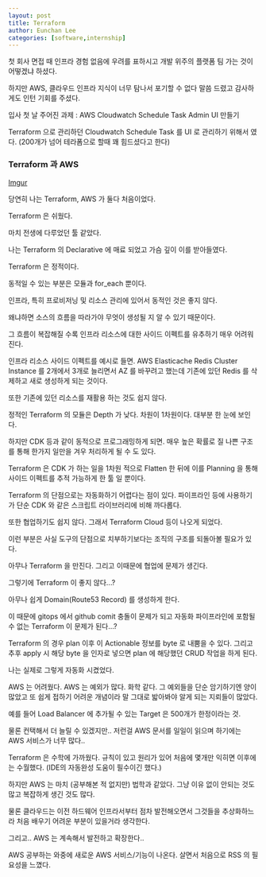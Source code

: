 ```yaml
---
layout: post
title: Terraform
author: Eunchan Lee
categories: [software,internship]
---
```


첫 회사 면접 때 인프라 경험 없음에 우려를 표하시고 개발 위주의 플랫폼 팀 가는 것이 어떻겠냐 하셨다.

하지만 AWS, 클라우드 인프라 지식이 너무 탐나서 포기할 수 없다 말씀 드렸고 감사하게도 인턴 기회를 주셨다.

입사 첫 날 주어진 과제 : AWS Cloudwatch Schedule Task Admin UI 만들기

Terraform 으로 관리하던 Cloudwatch Schedule Task 를 UI 로 관리하기 위해서 였다. (200개가 넘어 테라폼으로 할때 꽤 힘드셨다고 한다)


### Terraform 과 AWS


[Imgur](https://imgur.com/Qfvee9e)

당연히 나는 Terraform, AWS 가 둘다 처음이었다.

Terraform 은 쉬웠다.

마치 전생에 다루었던 툴 같았다.

나는 Terraform 의 Declarative 에 매료 되었고 가슴 깊이 이를 받아들였다.

Terraform 은 정적이다.

동적일 수 있는 부분은 모듈과 for_each 뿐이다. 

인프라, 특히 프로비저닝 및 리소스 관리에 있어서 동적인 것은 좋지 않다.

왜냐하면 소스의 흐름을 따라가야 무엇이 생성될 지 알 수 있기 때문이다. 

그 흐름이 복잡해질 수록 인프라 리소스에 대한 사이드 이펙트를 유추하기 매우 어려워진다.

인프라 리소스 사이드 이펙트를 예시로 들면. AWS Elasticache Redis Cluster Instance 를 2개에서 3개로 늘리면서 AZ 를 바꾸려고 했는데 기존에 있던 Redis 를 삭제하고 새로 생성하게 되는 것이다.

또한 기존에 있던 리소스를 재활용 하는 것도 쉽지 않다.

정적인 Terraform 의 모듈은 Depth 가 낮다. 차원이 1차원이다. 대부분 한 눈에 보인다.

하지만 CDK 등과 같이 동적으로 프로그래밍하게 되면. 매우 높은 확률로 질 나쁜 구조를 통해 한가지 일만을 겨우 처리하게 될 수 도 있다. 

Terraform 은 CDK 가 하는 일을 1차원 적으로 Flatten 한 뒤에 이를 Planning 을 통해 사이드 이펙트를 추적 가능하게 한 툴 일 뿐이다.


Terraform 의 단점으로는 자동화하기 어렵다는 점이 있다. 파이프라인 등에 사용하기가 단순 CDK 와 같은 스크립트 라이브러리에 비해 까다롭다. 

또한 협업하기도 쉽지 않다. 그래서 Terraform Cloud 등이 나오게 되었다.

이런 부분은 사실 도구의 단점으로 치부하기보다는 조직의 구조를 되돌아볼 필요가 있다.

아무나 Terraform 을 만진다. 그리고 이때문에 협업에 문제가 생긴다.

그렇기에 Terraform 이 좋지 않다...?

아무나 쉽게 Domain(Route53 Record) 를 생성하게 한다.

이 때문에 gitops 에서 github comit 충돌이 문제가 되고 자동화 파이프라인에 포함될 수 없는 Terraform 이 문제가 된다...?

Terraform 의 경우 plan 이후 이 Actionable 정보를 byte 로 내뿜을 수 있다. 그리고 추후 apply 시 해당 byte 을 인자로 넣으면 plan 에 해당했던 CRUD 작업을 하게 된다.

나는 실제로 그렇게 자동화 시켰었다.




AWS 는 어려웠다. AWS 는 예외가 많다. 화학 같다. 그 예외들을 단순 암기하기엔 양이 많았고 또 쉽게 접하기 어려운 개념이라 말 그대로 밟아봐야 알게 되는 지뢰들이 많았다.

예를 들어 Load Balancer 에 추가될 수 있는 Target 은 500개가 한정이라는 것.

물론 컨택해서 더 늘릴 수 있겠지만.. 저런걸 AWS 문서를 일일이 읽으며 하기에는 AWS 서비스가 너무 많다..

Terraform 은 수학에 가까웠다. 규칙이 있고 원리가 있어 처음에 몇개만 익히면 이후에는 수월했다. (IDE의 자동완성 도움이 필수이긴 했다.)

하지만 AWS 는 마치 (공부해본 적 없지만) 법학과 같았다. 그냥 이유 없이 안되는 것도 많고 복잡하게 생긴 것도 많다.

물론 클라우드는 이전 하드웨어 인프라서부터 점차 발전해오면서 그것들을 추상화하느라 처음 배우기 어려운 부분이 있을거라 생각한다.

그리고.. AWS 는 계속해서 발전하고 확장한다..

AWS 공부하는 와중에 새로운 AWS 서비스/기능이 나온다. 살면서 처음으로 RSS 의 필요성을 느꼈다.


